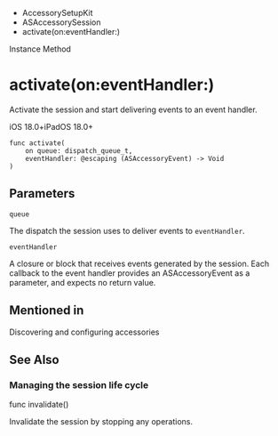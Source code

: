 

- AccessorySetupKit
- ASAccessorySession
-  activate(on:eventHandler:) 

Instance Method

# activate(on:eventHandler:)

Activate the session and start delivering events to an event handler.

iOS 18.0+iPadOS 18.0+

``` source
func activate(
    on queue: dispatch_queue_t,
    eventHandler: @escaping (ASAccessoryEvent) -> Void
)
```

## Parameters 

`queue`  

The dispatch the session uses to deliver events to `eventHandler`.

`eventHandler`  

A closure or block that receives events generated by the session. Each callback to the event handler provides an ASAccessoryEvent as a parameter, and expects no return value.

## Mentioned in 

Discovering and configuring accessories

## See Also

### Managing the session life cycle

func invalidate()

Invalidate the session by stopping any operations.

